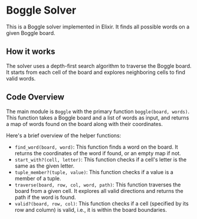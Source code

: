 # Boggle Solver

This is a Boggle solver implemented in Elixir. It finds all possible words on a given Boggle board.

## How it works

The solver uses a depth-first search algorithm to traverse the Boggle board. It starts from each cell of the board and explores neighboring cells to find valid words.

## Code Overview

The main module is `Boggle` with the primary function `boggle(board, words)`. This function takes a Boggle board and a list of words as input, and returns a map of words found on the board along with their coordinates.

Here's a brief overview of the helper functions:

- `find_word(board, word)`: This function finds a word on the board. It returns the coordinates of the word if found, or an empty map if not.
- `start_with?(cell, letter)`: This function checks if a cell's letter is the same as the given letter.
- `tuple_member?(tuple, value)`: This function checks if a value is a member of a tuple.
- `traverse(board, row, col, word, path)`: This function traverses the board from a given cell. It explores all valid directions and returns the path if the word is found.
- `valid?(board, row, col)`: This function checks if a cell (specified by its row and column) is valid, i.e., it is within the board boundaries.
